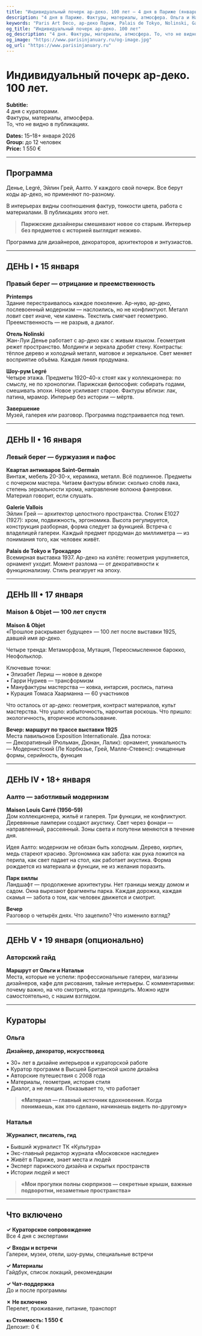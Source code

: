 ```yaml
---
title: "Индивидуальный почерк ар-деко. 100 лет — 4 дня в Париже (январь 2026)"
description: "4 дня в Париже. Фактуры, материалы, атмосфера. Ольга и Наталья. Галереи, отели, шоу-румы. Малые группы."
keywords: "Paris Art Deco, ар-деко Париж, Palais de Tokyo, Nolinski, Galerie Vallois, Maison Louis Carré"
og_title: "Индивидуальный почерк ар-деко. 100 лет"
og_description: "4 дня. Фактуры, материалы, атмосфера. То, что не видно в публикациях."
og_image: "https://www.parisinjanuary.ru/og-image.jpg"
og_url: "https://www.parisinjanuary.ru"
---
```


# Индивидуальный почерк ар-деко. <span class="hero-accent">100 лет</span>.

**Subtitle:**  
4 дня с кураторами.  
Фактуры, материалы, атмосфера.  
То, что не видно в публикациях.

**Dates:** 15–18+ января 2026  
**Group:** до 12 человек  
**Price:** 1 550 €

---

## Программа

Денье, Legré, Эйлин Грей, Аалто. У каждого свой почерк. Все берут коды ар-деко, но применяют по-разному.

В интерьерах видны соотношения фактур, тонкости цвета, работа с материалами. В публикациях этого нет.

> **Парижские дизайнеры смешивают новое со старым. Интерьер без предметов с историей выглядит неживо.**

Программа для дизайнеров, декораторов, архитекторов и энтузиастов.

---

## ДЕНЬ I • 15 января
### Правый берег — отрицание и преемственность

**Printemps**  
Здание перестраивалось каждое поколение. Ар-нуво, ар-деко, послевоенный модернизм — наслоились, но не конфликтуют. Металл ловит свет иначе, чем камень. Текстиль смягчает геометрию. Преемственность — не разрыв, а диалог.

**Отель Nolinski**  
Жан-Луи Денье работает с ар-деко как с живым языком. Геометрия режет пространство. Молдинги и зеркала дробят стену. Контрасты: тёплое дерево и холодный металл, матовое и зеркальное. Свет меняет восприятие объёма. Каждая линия продумана.

**Шоу-рум Legré**  
Четыре этажа. Предметы 1920–40-х стоят как у коллекционера: по смыслу, не по хронологии. Парижская философия: собирать годами, смешивать эпохи. Новое усиливает старое. Фактуры вблизи: лак, патина, мрамор. Интерьер без истории — мёртв.

**Завершение**  
Музей, галерея или разговор. Программа подстраивается под темп.

---

## ДЕНЬ II • 16 января
### Левый берег — буржуазия и пафос

**Квартал антикваров Saint-Germain**  
Винтаж, мебель 20-30-х, керамика, металл. Всё подлинное. Предметы с почерком мастера. Читаем фактуры вблизи: сколько слоёв лака, степень зеркальности хрома, направление волокна фанеровки. Материал говорит, если слушать.

**Galerie Vallois**  
Эйлин Грей — архитектор целостного пространства. Столик E1027 (1927): хром, подвижность, эргономика. Высота регулируется, конструкция разборная, форма следует за функцией. Встреча с владелицей галереи. Каждый предмет продуман до миллиметра — из понимания того, как человек живёт.

**Palais de Tokyo и Трокадеро**  
Всемирная выставка 1937. Ар-деко на излёте: геометрия укрупняется, орнамент уходит. Момент разлома — от декоративности к функционализму. Стиль реагирует на эпоху.

---

## ДЕНЬ III • 17 января
### Maison & Objet — 100 лет спустя

**Maison & Objet**  
«Прошлое раскрывает будущее» — 100 лет после выставки 1925, давшей имя ар-деко.

Четыре тренда: Метаморфоза, Мутация, Переосмысленное барокко, Неофольклор.

Ключевые точки:  
• Элизабет Лериш — новое в декоре  
• Гарри Нуриев — трансформизм  
• Мануфактуры мастерства — ковка, интарсия, роспись, патина  
• Курация Томаса Хаарманна — 60 участников

Что осталось от ар-деко: геометрия, контраст материалов, культ мастерства. Что ушло: избыточность, нарочитая роскошь. Что пришло: экологичность, вторичное использование.

**Вечер: маршрут по трассе выставки 1925**  
Места павильонов Exposition Internationale. Два потока:  
— Декоративный (Рюльман, Дюнан, Лалик): орнамент, уникальность  
— Модернистский (Ле Корбюзье, Грей, Малле-Стевенс): очищенные формы, серийность, функция

---

## ДЕНЬ IV • 18+ января
### Аалто — заботливый модернизм

**Maison Louis Carré (1956–59)**  
Дом коллекционера, жильё и галерея. Три функции, не конфликтуют. Деревянные ламперии создают акустику. Свет через фонари — направленный, рассеянный. Зоны света и полутени меняются в течение дня.

Идея Аалто: модернизм не обязан быть холодным. Дерево, кирпич, медь стареют красиво. Эргономика как забота: как рука ложится на перила, как свет падает на стол, как работает акустика. Форма рождается из материала и функции, не из желания поразить.

**Парк виллы**  
Ландшафт — продолжение архитектуры. Нет границы между домом и садом. Окна вырезают фрагменты парка. Каждая дорожка, каждая скамья — забота о том, как человек движется и смотрит.

**Вечер**  
Разговор о четырёх днях. Что зацепило? Что изменило взгляд?

---

## ДЕНЬ V • 19 января (опционально)
### Авторский гайд

**Маршрут от Ольги и Натальи**  
Места, которые не успели: профессиональные галереи, магазины дизайнеров, кафе для рисования, тайные интерьеры. С комментариями: почему важно, на что смотреть, когда приходить. Можно идти самостоятельно, с нашим взглядом.

---

## Кураторы

### Ольга
**Дизайнер, декоратор, искусствовед**

• 30+ лет в дизайне интерьеров и кураторской работе  
• Куратор программ в Высшей Британской школе дизайна  
• Авторские путешествия с 2008 года  
• Материалы, геометрия, история стиля  
• Диалог, а не лекция. Показывает то, что работает

> **«Материал — главный источник вдохновения. Когда понимаешь, как это сделано, начинаешь видеть по-другому»**

### Наталья
**Журналист, писатель, гид**

• Бывший журналист ТК «Культура»  
• Экс-главный редактор журнала «Московское наследие»  
• Живёт в Париже, знает места и людей  
• Эксперт парижского дизайна и скрытых пространств  
• Истории людей и мест

> **«Мои прогулки полны сюрпризов — секретные крыши, важные подворотни, незаметные пространства»**

---

## Что включено

**✓ Кураторское сопровождение**  
Все 4 дня с экспертами

**✓ Входы и встречи**  
Галереи, музеи, отели, шоу-румы, специальные встречи

**✓ Материалы**  
Гайдбук, список локаций, рекомендации

**✓ Чат-поддержка**  
До и после программы

**✗ Не включено**  
Перелет, проживание, питание, транспорт

**💶 Стоимость: 1 550 €**  
Депозит: 0 €

